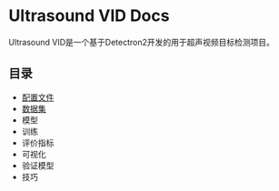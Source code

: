 # Ultrasound VID Docs
Ultrasound VID是一个基于Detectron2开发的用于超声视频目标检测项目。
## 目录
- [配置文件](config.md)
- [数据集](datasets.md)
- 模型
- 训练
- 评价指标
- 可视化
- 验证模型
- 技巧